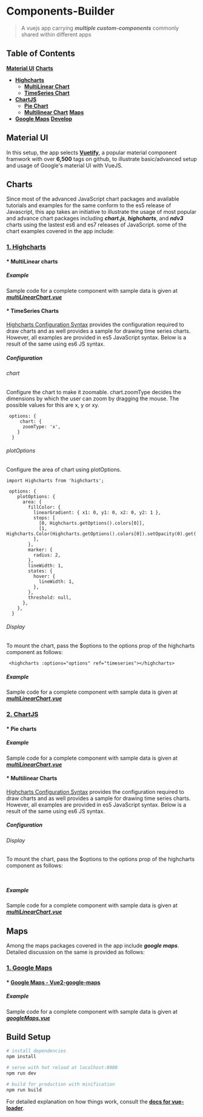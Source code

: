 # Components-Builder
> A vuejs app carrying **_multiple custom-components_** commonly shared within different apps

Table of Contents
-----------------

[**Material UI**](#material-ui)
[**Charts**](#charts)
* [**Highcharts**](#highcharts)
  * [**MultiLinear Chart**](#multilinear-highcharts)
  * [**TimeSeries Chart**](#timeseries-highcharts)
* [**ChartJS**](#chartjs)
  * [**Pie Chart**](#pie-chartjs)
  * [**Multilinear Chart**](#multilear-chartjs)
[**Maps**](#maps)
* [**Google Maps**](#googlemaps)
[**Develop**](#develop)


<a name="material-ui"></a>
## Material UI
In this setup, the app selects __[Vuetify](https://vuetifyjs.com/)__, a popular material component framwork with over __6,500__ tags on github, to illustrate basic/advanced setup and usage of Google's material UI with VueJS.

## Charts
Since most of the advanced JavaScript chart packages and available tutorials and examples for the same conform to the es5 release of Javascript, this app takes an initiative to illustrate the usage of most popular and advance chart packages including **_chart.js_**, **_highcharts_**, and **_ndv3_** charts using the lastest es6 and es7 releases of JavaScript.
some of the chart examples covered in the app include:

<a name="highcharts"></a>
### [1. Highcharts](https://github.com/weizhenye/vue-highcharts)

<a name="multilinear-highcharts"></a>
#### * MultiLinear charts 

##### Example
Sample code for a complete component with sample data is given at
**_[multiLinearChart.vue](https://github.com/Dantiff/Components-Builder/blob/master/src/modules/charts/components/multiLinearChart.vue)_**

<a name="timeseries-highcharts"></a>
#### * TimeSeries Charts 
[Highcharts Configuration Syntax](https://www.tutorialspoint.com/highcharts/highcharts_configuration_syntax.htm) provides the configuration required to draw charts and as well provides a sample for drawing time series charts. However, all examples are provided in es5 JavaScript syntax. Below is a result of the same using es6 JS syntax.
##### Configuration
###### chart
Configure the chart to make it zoomable. chart.zoomType decides the dimensions by which the user can zoom by dragging the mouse. The possible values for this are x, y or xy.
```
 options: {
     chart: {
      zoomType: 'x',
    }
  }
```
###### plotOptions
Configure the area of chart using plotOptions.
```
import Highcharts from 'highcharts';

 options: {
    plotOptions: {
      area: {
        fillColor: {
          linearGradient: { x1: 0, y1: 0, x2: 0, y2: 1 },
          stops: [
            [0, Highcharts.getOptions().colors[0]],
            [1, Highcharts.Color(Highcharts.getOptions().colors[0]).setOpacity(0).get('rgba')],
          ],
        },
        marker: {
          radius: 2,
        },
        lineWidth: 1,
        states: {
          hover: {
            lineWidth: 1,
          },
        },
        threshold: null,
      },
    },
  }
```

###### Display
To mount the chart, pass the $options to the options prop of the highcharts component as follows:
```
 <highcharts :options="options" ref="timeseries"></highcharts>
 ```

##### Example
Sample code for a complete component with sample data is given at
**_[multiLinearChart.vue](https://github.com/Dantiff/Components-Builder/blob/master/src/modules/charts/components/multiLinearChart.vue)_**

<a name="chartjs"></a>
### [2. ChartJS](http://www.chartjs.org/samples/latest/)

<a name="pie-chartjs"></a>
#### * Pie charts 

##### Example
Sample code for a complete component with sample data is given at
**_[multiLinearChart.vue](https://github.com/Dantiff/Components-Builder/blob/master/src/modules/charts/components/multiLinearChart.vue)_**

<a name="multilinear-charts"></a>
#### * Multilinear Charts 
[Highcharts Configuration Syntax](https://www.tutorialspoint.com/highcharts/highcharts_configuration_syntax.htm) provides the configuration required to draw charts and as well provides a sample for drawing time series charts. However, all examples are provided in es5 JavaScript syntax. Below is a result of the same using es6 JS syntax.
##### Configuration
###### Display
To mount the chart, pass the $options to the options prop of the highcharts component as follows:
```
 
 ```
##### Example
Sample code for a complete component with sample data is given at
**_[multiLinearChart.vue](https://github.com/Dantiff/Components-Builder/blob/master/src/modules/charts/components/multiLinearChart.vue)_**



## Maps
Among the maps packages covered in the app include **_google maps_**. Detailed discussion on the same is provided as follows:

<a name="googlemaps"></a>
### [1. Google Maps](https://developers.google.com/maps/)
#### * [Google Maps - Vue2-google-maps](https://github.com/xkjyeah/vue-google-maps)

##### Example
Sample code for a complete component with sample data is given at
**_[googleMaps.vue](https://github.com/Dantiff/Components-Builder/blob/master/src/modules/maps/components/googleMaps.vue)_**


## Build Setup

``` bash
# install dependencies
npm install

# serve with hot reload at localhost:8080
npm run dev

# build for production with minification
npm run build
```

For detailed explanation on how things work, consult the __[docs for vue-loader](http://vuejs.github.io/vue-loader)__.

